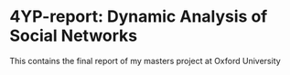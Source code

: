 # 4YP-report: Dynamic Analysis of Social Networks

This contains the final report of my masters project at Oxford University

